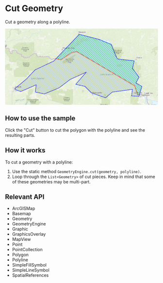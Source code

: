 <h1>Cut Geometry</h1>

<p>Cut a geometry along a polyline.</p>

<p><img src="CutGeometry.png"/></p>

<h2>How to use the sample</h2>

<p>Click the "Cut" button to cut the polygon with the polyline and see the resulting parts.</p>

<h2>How it works</h2>

<p>To cut a geometry with a polyline:</p>

<ol>
    <li>Use the static method <code>GeometryEngine.cut(geometry, polyline)</code>.</li>
    <li>Loop through the <code>List&lt;Geometry&gt;</code> of cut pieces. Keep in mind that some of these geometries may
     be multi-part.</code>
</ol>

<h2>Relevant API</h2>

<ul>
    <li>ArcGISMap</li>
    <li>Basemap</li>
    <li>Geometry</li>
    <li>GeometryEngine</li>
    <li>Graphic</li>
    <li>GraphicsOverlay</li>
    <li>MapView</li>
    <li>Point</li>
    <li>PointCollection</li>
    <li>Polygon</li>
    <li>Polyline</li>
    <li>SimpleFillSymbol</li>
    <li>SimpleLineSymbol</li>
    <li>SpatialReferences</li>
</ul>
